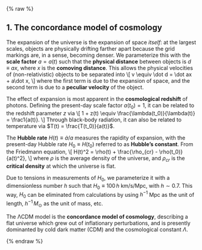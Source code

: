 {% raw %} 

<section markdown="1">

## 1. The concordance model of cosmology

The expansion of the universe is the expansion of space *itself*: at the largest scales, objects are physically drifting farther apart because the grid markings are, in a sense, becoming denser. We parameterize this with the **scale factor** $a=a(t)$ such that the **physical distance** between objects is $d\equiv ax$, where $x$ is the **comoving distance**. This allows the physical velocities of (non-relativistic) objects to be separated into 
\\[
v \equiv \dot d = \dot ax + a\dot x,
\\] 
where the first term is due to the expansion of space, and the second term is due to a **peculiar velocity** of the object. 

The effect of expansion is most apparent in the **cosmological redshift** of photons. Defining the present-day scale factor $a(t_0)=1$, it can be related to the redshift parameter $z$ via 
\\[
1 + z(t) \equiv \frac{\lambda(t_0)}{\lambda(t)} = \frac1{a(t)}.
\\]
Through black-body radiation, it can also be related to temperature via $T(t) = \frac{T(t_0)}{a(t)}$.

The **Hubble rate** $H(t) \equiv \dot a/a$ measures the rapidity of expansion, with the present-day Hubble rate $H_0 \equiv H(t_0)$ referred to as **Hubble’s constant**. From the Friedmann equation, 
\\[
H(t)^2 = \rho(t) + \frac{\rho_{cr} - \rho(t_0)}{a(t)^2},
\\] 
where $\rho$ is the average density of the universe, and $\rho_{cr}$ is the **critical density** at which the universe is flat.

Due to tensions in measurements of $H_0$, we parameterize it with a dimensionless number $h$ such that $H_0 \equiv 100\, h$ km/s/Mpc, with $h\sim 0.7$. This way, $H_0$ can be eliminated from calculations by using $h^{-1}$ Mpc as the unit of length, $h^{-1}\, M_\odot$ as the unit of mass, etc.

The ΛCDM model is the **concordance model of cosmology**, describing a flat universe which grew out of inflationary perturbations, and is presently dominanted by cold dark matter (CDM) and the cosmological constant $\Lambda$.

</section>

{% endraw %}
